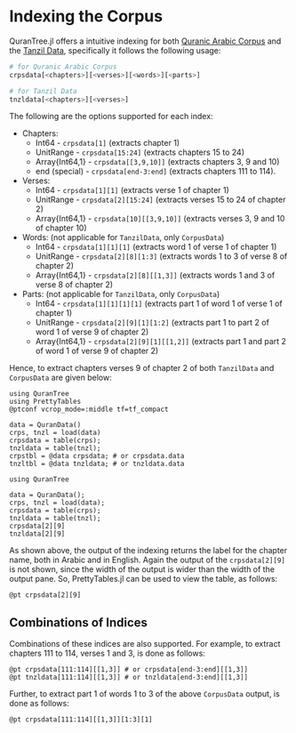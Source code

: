Indexing the Corpus
=====
QuranTree.jl offers a intuitive indexing for both [Quranic Arabic Corpus](https://corpus.quran.com/) and the [Tanzil Data](http://tanzil.net/download), specifically it follows the following usage:
```julia
# for Quranic Arabic Corpus
crpsdata[<chapters>][<verses>][<words>][<parts>]

# for Tanzil Data
tnzldata[<chapters>][<verses>]
```
The following are the options supported for each index:
 * Chapters:
    * Int64 - `crpsdata[1]` (extracts chapter 1)
    * UnitRange - `crpsdata[15:24]` (extracts chapters 15 to 24)
    * Array{Int64,1} - `crpsdata[[3,9,10]]` (extracts chapters 3, 9 and 10)
    * end (special) - `crpsdata[end-3:end]` (extracts chapters 111 to 114).
 * Verses:
    * Int64 - `crpsdata[1][1]` (extracts verse 1 of chapter 1)
    * UnitRange - `crpsdata[2][15:24]` (extracts verses 15 to 24 of chapter 2)
    * Array{Int64,1} - `crpsdata[10][[3,9,10]]` (extracts verses 3, 9 and 10 of chapter 10)
 * Words: (not applicable for `TanzilData`, only `CorpusData`)
    * Int64 - `crpsdata[1][1][1]` (extracts word 1 of verse 1 of chapter 1)
    * UnitRange - `crpsdata[2][8][1:3]` (extracts words 1 to 3 of verse 8 of chapter 2)
    * Array{Int64,1} - `crpsdata[2][8][[1,3]]` (extracts words 1 and 3 of verse 8 of chapter 2)
* Parts: (not applicable for `TanzilData`, only `CorpusData`)
    * Int64 - `crpsdata[1][1][1][1]` (extracts part 1 of word 1 of verse 1 of chapter 1)
    * UnitRange - `crpsdata[2][9][1][1:2]` (extracts part 1 to part 2 of word 1 of verse 9 of chapter 2)
    * Array{Int64,1} - `crpsdata[2][9][1][[1,2]]` (extracts part 1 and part 2 of word 1 of verse 9 of chapter 2)

Hence, to extract chapters verses 9 of chapter 2 of both `TanzilData` and `CorpusData` are given below:
```@setup abc
using QuranTree
using PrettyTables
@ptconf vcrop_mode=:middle tf=tf_compact

data = QuranData()
crps, tnzl = load(data)
crpsdata = table(crps);
tnzldata = table(tnzl);
crpstbl = @data crpsdata; # or crpsdata.data
tnzltbl = @data tnzldata; # or tnzldata.data
```
```@repl
using QuranTree

data = QuranData();
crps, tnzl = load(data);
crpsdata = table(crps);
tnzldata = table(tnzl);
crpsdata[2][9]
tnzldata[2][9]
```
As shown above, the output of the indexing returns the label for the chapter name, both in Arabic and in English. Again the output of the `crpsdata[2][9]` is not shown, since the width of the output is wider than the width of the output pane. So, PrettyTables.jl can be used to view the table, as follows:
```@repl abc
@pt crpsdata[2][9]
```
## Combinations of Indices
Combinations of these indices are also supported. For example, to extract chapters 111 to 114, verses 1 and 3, is done as follows:
```@repl abc
@pt crpsdata[111:114][[1,3]] # or crpsdata[end-3:end][[1,3]]
@pt tnzldata[111:114][[1,3]] # or tnzldata[end-3:end][[1,3]]
```
Further, to extract part 1 of words 1 to 3 of the above `CorpusData` output, is done as follows:
```@repl abc
@pt crpsdata[111:114][[1,3]][1:3][1] 
```